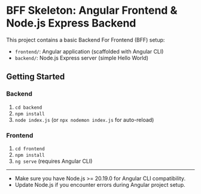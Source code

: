 # BFF Skeleton: Angular Frontend & Node.js Express Backend

This project contains a basic Backend For Frontend (BFF) setup:

- `frontend/`: Angular application (scaffolded with Angular CLI)
- `backend/`: Node.js Express server (simple Hello World)

## Getting Started

### Backend
1. `cd backend`
2. `npm install`
3. `node index.js` (or `npx nodemon index.js` for auto-reload)

### Frontend
1. `cd frontend`
2. `npm install`
3. `ng serve` (requires Angular CLI)

---

- Make sure you have Node.js >= 20.19.0 for Angular CLI compatibility.
- Update Node.js if you encounter errors during Angular project setup.
